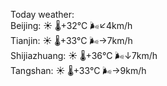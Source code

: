 Today weather:  
Beijing: ☀️   🌡️+32°C 🌬️↙4km/h  
Tianjin: ☀️   🌡️+33°C 🌬️→7km/h  
Shijiazhuang: ☀️   🌡️+36°C 🌬️↓7km/h  
Tangshan: ☀️   🌡️+33°C 🌬️→9km/h  
